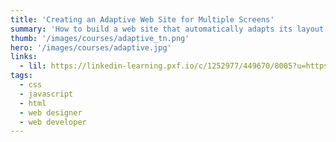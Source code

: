 ```yaml
---
title: 'Creating an Adaptive Web Site for Multiple Screens'
summary: 'How to build a web site that automatically adapts its layout to various screen sizes, orientations, and resolutions on desktop browsers and mobile devices.'
thumb: '/images/courses/adaptive_tn.png'
hero: '/images/courses/adaptive.jpg'
links:
  - lil: https://linkedin-learning.pxf.io/c/1252977/449670/8005?u=https%3A%2F%2Fwww.linkedin.com%2Flearning%2Fcreating-an-adaptive-web-site-for-multiple-screens
tags:
  - css
  - javascript
  - html
  - web designer
  - web developer
---
```

